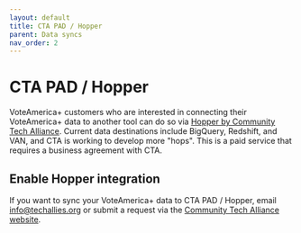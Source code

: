 ```yaml
---
layout: default
title: CTA PAD / Hopper
parent: Data syncs
nav_order: 2
---
```


# CTA PAD / Hopper

VoteAmerica+ customers who are interested in connecting their VoteAmerica+ data to another tool can do so 
via [Hopper by Community Tech Alliance](https://communitytechalliance.org/hopper). Current data destinations
include BigQuery, Redshift, and VAN, and CTA is working to develop more "hops". This is a paid service that
requires a business agreement with CTA.

## Enable Hopper integration

If you want to sync your VoteAmerica+ data to CTA PAD / Hopper, email [info@techallies.org](info@techallies.org)
or submit a request via the [Community Tech Alliance website](https://communitytechalliance.org/get-hopping).
